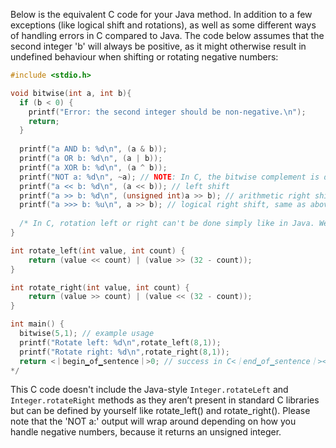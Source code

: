 Below is the equivalent C code for your Java method. In addition to a few exceptions (like logical shift and rotations), as well as some different ways of handling errors in C compared to Java. The code below assumes that the second integer 'b' will always be positive, as it might otherwise result in undefined behaviour when shifting or rotating negative numbers:

```c
#include <stdio.h>

void bitwise(int a, int b){
  if (b < 0) {
    printf("Error: the second integer should be non-negative.\n");
    return;
  }
  
  printf("a AND b: %d\n", (a & b));
  printf("a OR b: %d\n", (a | b));
  printf("a XOR b: %d\n", (a ^ b));
  printf("NOT a: %d\n", ~a); // NOTE: In C, the bitwise complement is done with '~' and it returns an unsigned int. If we want to get back to signed, we can cast to signed, but this might be confusing as the result isn't always what you would expect in all cases.
  printf("a << b: %d\n", (a << b)); // left shift
  printf("a >> b: %d\n", (unsigned int)a >> b); // arithmetic right shift, cast to unsigned to avoid sign extension warning
  printf("a >>> b: %u\n", a >> b); // logical right shift, same as above but using unsigned
  
  /* In C, rotation left or right can't be done simply like in Java. We have to define our own functions for it */
}

int rotate_left(int value, int count) {
    return (value << count) | (value >> (32 - count));
}

int rotate_right(int value, int count) {
    return (value >> count) | (value << (32 - count));
}

int main() {
  bitwise(5,1); // example usage
  printf("Rotate left: %d\n",rotate_left(8,1));  
  printf("Rotate right: %d\n",rotate_right(8,1)); 
  return <｜begin▁of▁sentence｜>0; // success in C<｜end▁of▁sentence｜><｜begin▁of▁sentence｜>/*
*/
```

This C code doesn't include the Java-style `Integer.rotateLeft` and `Integer.rotateRight` methods as they aren’t present in standard C libraries but can be defined by yourself like rotate_left() and rotate_right(). Please note that the 'NOT a:' output will wrap around depending on how you handle negative numbers, because it returns an unsigned integer.

